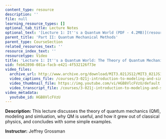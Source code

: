 ```yaml
---
content_type: resource
description: ''
file: null
learning_resource_types: []
optional_tab_title: Lecture Notes
optional_text: '[Lecture 1: It''s a Quantum World (PDF - 4.2MB)](resources/mit3_021js12_l1)'
parent_title: 'Part II: Quantum Mechanical Methods'
parent_type: CourseSection
related_resources_text: ''
resource_index_text: ''
resourcetype: Video
title: 'Lecture 1: It''s a Quantum World: The Theory of Quantum Mechanics'
uid: feb62898-081a-facb-e421-4f532126f73e
video_files:
  archive_url: http://www.archive.org/download/MIT3.021JS12/MIT3_021JS12_lec01_300k.mp4
  video_captions_file: /courses/3-021j-introduction-to-modeling-and-simulation-spring-2012/8ade9d9c86385b89b4b422d7946aa2f5_HGB8VlcFVzU.vtt
  video_thumbnail_file: https://img.youtube.com/vi/HGB8VlcFVzU/default.jpg
  video_transcript_file: /courses/3-021j-introduction-to-modeling-and-simulation-spring-2012/f06de36d1582f0ae3a8d7998e8813d8d_HGB8VlcFVzU.pdf
video_metadata:
  youtube_id: HGB8VlcFVzU
---
```


**Description:** This lecture discusses the theory of quantum mechanics (QM), modeling and simluation, why QM is useful, and how it grew out of classical physics, and concludes with some simple examples.

**Instructor:** Jeffrey Grossman